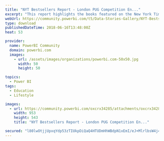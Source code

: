 ```yaml
---
title: "NYT Bestsellers Report - London PUG Competition En..."
excerpt: "This report highlights the books featured on the New York Times (NYT) Bestsellers List between 1942 and 2017 with a particular focus on the books"
webUrl: https://community.powerbi.com/t5/Data-Stories-Gallery/NYT-Bestsellers-Report-London-PUG-Competition-Entry/m-p/441345
type: download
publishedDateTime: 2018-06-16T13:48:00Z
heat: 53

provider:
  name: PowerBI Community
  domain: powerbi.com
  images:
    - url: /assets/images/organizations/powerbi.com-50x50.jpg
      width: 50
      height: 50

topics:
  - Power BI
tags:
  - Education
  - Lifestyle

images:
  - url: https://community.powerbi.com/oxcrx34285/attachments/oxcrx34285/DataStoriesGallery/2007/1/NYT_Thumbnail.jpg
    width: 953
    height: 543
    title: "NYT Bestsellers Report - London PUG Competition En..."

secured: "l80lwOtjjUpxqYdp53zTIUkpDiQaQ4HTUDmHhWBdpN1xEmI/eJ+MlrlbsW4j4rauWz3qEWVk/DIi2TGShGxvby2NYAVsatFGMwM4SH+jMm9QJbd9x4reYHk8Vh95wvfcBO31Swjr3yJftR/yUHqjO0xFNS6RZgnr4BMq44bYB3qPMsRaNrhPi3Pip9UOh41rBvhj5gC5ITn7izP0udvJw+uL22WekYsUedSYDCzP1B9UnCYq2zNu5VKYnu2Jp/U/YuAB+OpXzKiWBfJ5Hcnnf1DiVZWbbCi3daSHsJKHof67JVwaG4eGbf1X43tr27a2qaz17rFejlFif7ttpOHuVQX9d675ndnxsJIYNa9y1h/IiLycd5S1rhYTNsj+swO7;1hKXaKWBIqOY8p63TL/3Bg=="
---
```


